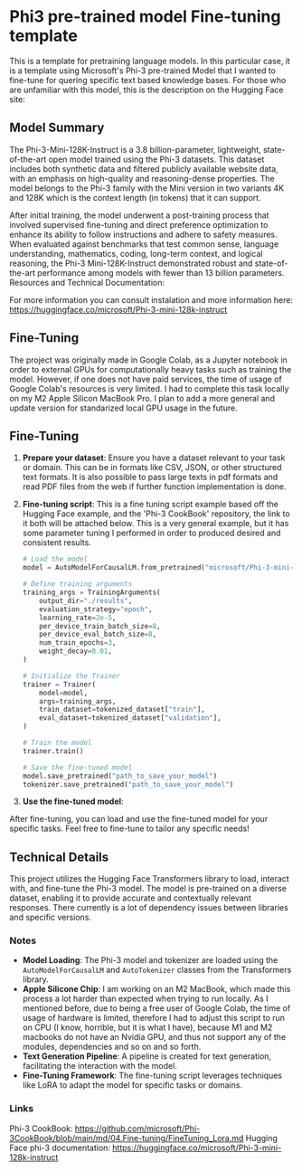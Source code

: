 # Phi3 pre-trained model Fine-tuning template
This is a template for pretraining language models. In this particular case, it is a template using Microsoft's Phi-3 pre-trained Model that I wanted to fine-tune for quering specific text based knowledge bases. For those who are unfamiliar with this model, this is the description on the Hugging Face site:

## Model Summary
The Phi-3-Mini-128K-Instruct is a 3.8 billion-parameter, lightweight, state-of-the-art open model trained using the Phi-3 datasets. This dataset includes both synthetic data and filtered publicly available website data, with an emphasis on high-quality and reasoning-dense properties. The model belongs to the Phi-3 family with the Mini version in two variants 4K and 128K which is the context length (in tokens) that it can support.

After initial training, the model underwent a post-training process that involved supervised fine-tuning and direct preference optimization to enhance its ability to follow instructions and adhere to safety measures. When evaluated against benchmarks that test common sense, language understanding, mathematics, coding, long-term context, and logical reasoning, the Phi-3 Mini-128K-Instruct demonstrated robust and state-of-the-art performance among models with fewer than 13 billion parameters. Resources and Technical Documentation:

For more information you can consult instalation and more information here: https://huggingface.co/microsoft/Phi-3-mini-128k-instruct 


## Fine-Tuning

The project was originally made in Google Colab, as a Jupyter notebook in order to external GPUs for computationally heavy tasks such as training the model. However, if one does not have paid services, the time of usage of Google Colab's resources is very limited. I had to complete this task locally on my M2 Apple Silicon MacBook Pro. I plan to add a more general and update version for standarized local GPU usage in the future.

## Fine-Tuning 

1. **Prepare your dataset**: Ensure you have a dataset relevant to your task or domain. This can be in formats like CSV, JSON, or other structured text formats. It is also possible to pass large texts in pdf formats and read PDF files from the web if further function implementation is done.

2. **Fine-tuning script**: This is a fine tuning script example based off the Hugging Face example, and the 'Phi-3 CookBook' repository, the link to it both will be attached below. This is a very general example, but it has some parameter tuning I performed in order to produced desired and consistent results.
    ```python
    # Load the model
    model = AutoModelForCausalLM.from_pretrained("microsoft/Phi-3-mini-128k-instruct")

    # Define training arguments
    training_args = TrainingArguments(
        output_dir="./results",
        evaluation_strategy="epoch",
        learning_rate=2e-5,
        per_device_train_batch_size=8,
        per_device_eval_batch_size=8,
        num_train_epochs=3,
        weight_decay=0.01,
    )

    # Initialize the Trainer
    trainer = Trainer(
        model=model,
        args=training_args,
        train_dataset=tokenized_dataset["train"],
        eval_dataset=tokenized_dataset["validation"],
    )

    # Train the model
    trainer.train()

    # Save the fine-tuned model
    model.save_pretrained("path_to_save_your_model")
    tokenizer.save_pretrained("path_to_save_your_model")

    ```

3. **Use the fine-tuned model**:
   
After fine-tuning, you can load and use the fine-tuned model for your specific tasks. Feel free to fine-tune to tailor any specific needs!


## Technical Details

This project utilizes the Hugging Face Transformers library to load, interact with, and fine-tune the Phi-3 model. The model is pre-trained on a diverse dataset, enabling it to provide accurate and contextually relevant responses. There currently is a lot of dependency issues between libraries and specific versions.

### Notes

- **Model Loading**: The Phi-3 model and tokenizer are loaded using the `AutoModelForCausalLM` and `AutoTokenizer` classes from the Transformers library.
- **Apple Silicone Chip**: I am working on an M2 MacBook, which made this process a lot harder than expected when trying to run locally. As I mentioned before, due to being a free user of Google Colab, the time of usage of hardware is limited, therefore I had to adjust this script to run on CPU (I know, horrible, but it is what I have), because M1 and M2 macbooks do not have an Nvidia GPU, and thus not support any of the modules, dependencies and so on and so forth.
- **Text Generation Pipeline**: A pipeline is created for text generation, facilitating the interaction with the model.
- **Fine-Tuning Framework**: The fine-tuning script leverages techniques like LoRA to adapt the model for specific tasks or domains.

### Links
Phi-3 CookBook: https://github.com/microsoft/Phi-3CookBook/blob/main/md/04.Fine-tuning/FineTuning_Lora.md
Hugging Face phi-3 documentation: https://huggingface.co/microsoft/Phi-3-mini-128k-instruct
